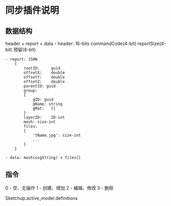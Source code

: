 # 同步插件说明

## 数据结构

header + report + data 
	- header: 16-bits
		commandCode(4-bit)
		reportSize(4-bit)
		预留(8-bit)

	- report: JSON
		{
			rootID:		guid
			offsetX:	double
			offsetY:	double
			offsetZ:	double
			parentID: guid
			group:	
			{
				gID: guid
				gName: string
				gMat:	[]
			}
			layerID:	ID-int
			mesh: size-int
			files: 
			{
				'tName.jpg': size-int
				...
			}
		}

	- data: mesh(osgString) + files[]

## 指令

0 - 空、无操作
1 - 创建、增加
2 - 编辑、修改
3 - 删除

Sketchup.active_model.definitions


